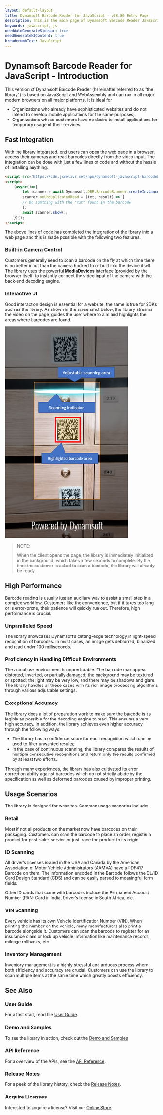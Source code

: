 ```yaml
---
layout: default-layout
title: Dynamsoft Barcode Reader for JavaScript - v78.80 Entry Page
description: This is the main page of Dynamsoft Barcode Reader JavaScript SDK.
keywords: javascript, js
needAutoGenerateSidebar: true
needGenerateH3Content: true
breadcrumbText: JavaScript
---
```


# Dynamsoft Barcode Reader for JavaScript - Introduction

This version of Dynamsoft Barcode Reader (hereinafter referred to as "the library") is based on JavaScript and WebAssembly and can run in all major modern browsers on all major platforms. It is ideal for 

* Organizations who already have sophisticated websites and do not intend to develop mobile applications for the same purposes;
* Organizations whose customers have no desire to install applications for temporary usage of their services.

## Fast Integration

With the library integrated, end users can open the web page in a browser, access their cameras and read barcodes directly from the video input. The integration can be done with just a few lines of code and without the hassle of installing anything.

``` html
<script src="https://cdn.jsdelivr.net/npm/dynamsoft-javascript-barcode@8.8.0/dist/dbr.js"></script>
<script>
    (async()=>{
        let scanner = await Dynamsoft.DBR.BarcodeScanner.createInstance();
        scanner.onUnduplicatedRead = (txt, result) => {
        // Do somthing with the "txt" found in the barcode
        };
        await scanner.show();
    })();
</script>
```

The above lines of code has completed the integration of the library into a web page and this is made possible with the following two features.

### Built-in Camera Control

Customers generally need to scan a barcode on the fly at which time there is no better input than the camera hooked to or built into the device itself. The library uses the powerful **MediaDevices** interface (provided by the browser itself) to instantly connect the video input of the camera with the back-end decoding engine.

### Interactive UI

Good interaction design is essential for a website, the same is true for SDKs such as the library. As shown in the screenshot below, the library streams the video on the page, guides the user where to aim and highlights the areas where barcodes are found.

![Interactive UI](assets/interactive-ui.png)

> NOTE: 
> 
> When the client opens the page, the library is immediately initialized in the background, which takes a few seconds to complete. By the time the customer is asked to scan a barcode, the library will already be ready.

## High Performance

Barcode reading is usually just an auxiliary way to assist a small step in a complex workflow. Customers like the convenience, but if it takes too long or is error-prone, their patience will quickly run out. Therefore, high performance is crucial.

### Unparalleled Speed

The library showcases Dynamsoft’s cutting-edge technology in light-speed recognition of barcodes. In most cases, an image gets deblurred, binarized and read under 100 milliseconds. 

<!--TODO

add more info (APIs, etc.) on how we achieve better speed

-->

### Proficiency in Handling Difficult Environments

The actual use environment is unpredictable. The barcode may appear distorted, inverted, or partially damaged; the background may be textured or spotted; the light may be very low, and there may be shadows and glare. The library handles all these cases with its rich image processing algorithms through various adjustable settings.

<!--TODO

add more info (APIs, etc.) on how we handle these tough codes

-->

### Exceptional Accuracy

The library does a lot of preparation work to make sure the barcode is as legible as possible for the decoding engine to read. This ensures a very high accuracy. In addition, the library achieves even higher accuracy through the following ways:

* The library has a confidence score for each recognition which can be used to filter unwanted results;
* In the case of continuous scanning, the library compares the results of multiple consecutive recognitions and return only the results confirmed by at least two efforts.

Through many experiences, the library has also cultivated its error correction ability against barcodes which do not strictly abide by the specification as well as deformed barcodes caused by improper printing.

## Usage Scenarios

The library is designed for websites. Common usage scenarios include:

### Retail

Most if not all products on the market now have barcodes on their packaging. Customers can scan the barcode to place an order, register a product for post-sales service or just trace the product to its origin.

### ID Scanning

All driver’s licenses issued in the USA and Canada by the American Association of Motor Vehicle Administrators (AAMVA) have a PDF417 Barcode on them. The information encoded in the Barcode follows the DL/ID Card Design Standard (CDS) and can be easily parsed to meaningful form fields.

Other ID cards that come with barcodes include the Permanent Account Number (PAN) Card in India, Driver’s license in South Africa, etc.

### VIN Scanning

Every vehicle has its own Vehicle Identification Number (VIN). When printing the number on the vehicle, many manufacturers also print a barcode alongside it. Customers can scan the barcode to register for an insurance claim or look up vehicle information like maintenance records, mileage rollbacks, etc.

### Inventory Management

Inventory management is a highly stressful and arduous process where both efficiency and accuracy are crucial. Customers can use the library to scan multiple items at the same time which greatly boosts efficiency.

## See Also

### User Guide

For a fast start, read the [User Guide](user-guide/).

### Demo and Samples

To see the library in action, check out the [Demo and Samples](sample-index.md)

### API Reference

For a overview of the APIs, see the [API Reference](api-reference/).

### Release Notes

For a peek of the library history, check the [Release Notes](release-notes/).

### Acquire Licenses

Interested to acquire a license? Visit our <a href="https://www.dynamsoft.com/store/dynamsoft-barcode-reader/#JavaScript" target="_blank">Online Store</a>.